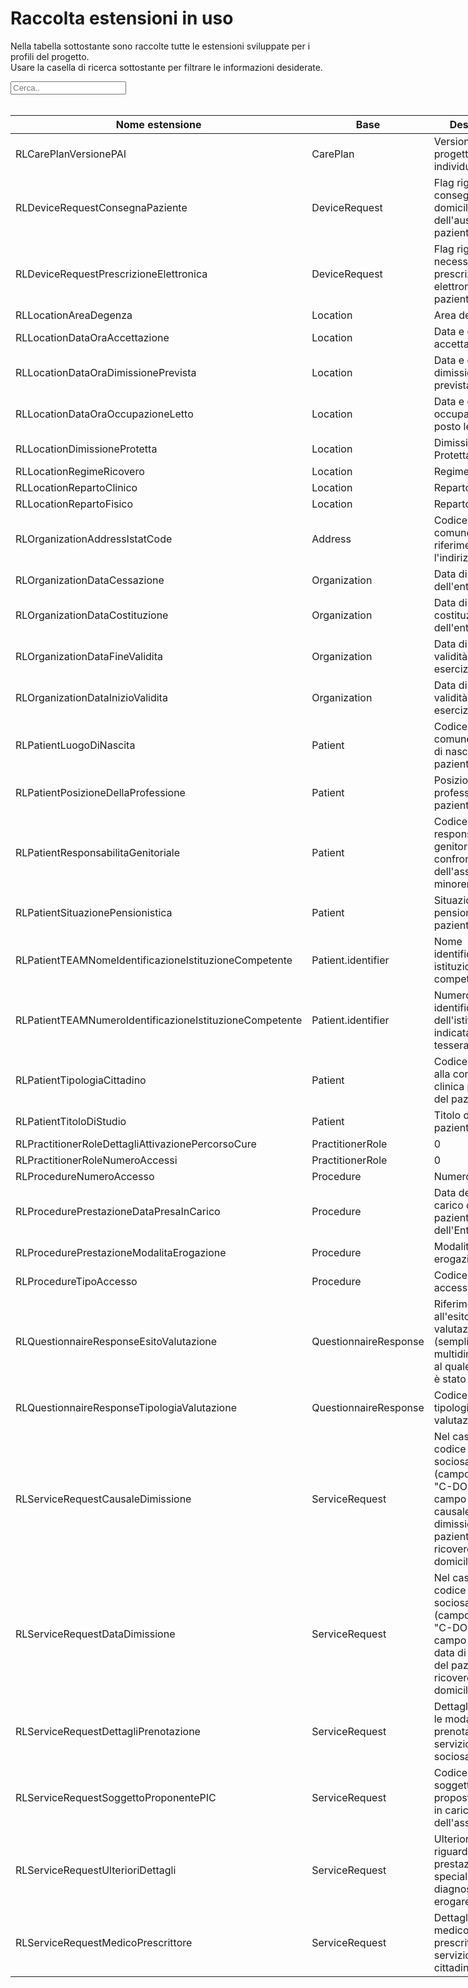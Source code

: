 <html>
  <head>
    <script src="https://ajax.googleapis.com/ajax/libs/jquery/3.6.0/jquery.min.js"></script>
    <script>
      $(document).ready(function () {
        $("#myInput").on("keyup", function () {
          var value = $(this).val().toLowerCase();
          $("#myTable tr").filter(function () {
            $(this).toggle($(this).text().toLowerCase().indexOf(value) > -1);
          });
        });
      });
    </script>
  </head>
  <body>
    <h1>Raccolta estensioni in uso</h1>
    <div>
      <p>
        Nella tabella sottostante sono raccolte tutte le estensioni sviluppate
        per i profili del progetto.
        <br />
        Usare la casella di ricerca sottostante per filtrare le informazioni
        desiderate.
      </p>
      <input id="myInput" type="text" placeholder="Cerca.." />
    </div>
    <br />
    <table style="width: fit-content">
      <thead>
        <tr>
          <th>Nome estensione</th>
          <th>Base</th>
          <th>Descrizione</th>
          <th>Link simplifier</th>
        </tr>
      </thead>
      <tbody id="myTable">
        <tr>
          <td>RLCarePlanVersionePAI</td>
          <td>CarePlan</td>
          <td>Versione del progetto individuale</td>
          <td>
            {{link:https://fhir.siss.regione.lombardia.it/StructureDefinition/RLCarePlanVersionePAI}}
          </td>
        </tr>
        <tr>
          <td>RLDeviceRequestConsegnaPaziente</td>
          <td>DeviceRequest</td>
          <td>Flag riguardo la consegna a domicilio dell'ausilio al paziente</td>
          <td>
            {{link:https://fhir.siss.regione.lombardia.it/StructureDefinition/RLDeviceRequestConsegnaPaziente}}
          </td>
        </tr>
        <tr>
          <td>RLDeviceRequestPrescrizioneElettronica</td>
          <td>DeviceRequest</td>
          <td>
            Flag riguardo la necessità di una prescrizione elettronica
            per il paziente
          </td>
          <td>
            {{link:https://fhir.siss.regione.lombardia.it/StructureDefinition/RLDeviceRequestPrescrizioneElettronica}}
          </td>
        </tr>
        <tr>
          <td>RLLocationAreaDegenza</td>
          <td>Location</td>
          <td>Area degenza</td>
          <td>
            {{link:https://fhir.siss.regione.lombardia.it/StructureDefinition/RLLocationAreaDegenza}}
          </td>
        </tr>
        <tr>
          <td>RLLocationDataOraAccettazione</td>
          <td>Location</td>
          <td>Data e ora di accettazione</td>
          <td>
            {{link:https://fhir.siss.regione.lombardia.it/StructureDefinition/RLLocationDataOraAccettazione}}
          </td>
        </tr>
        <tr>
          <td>RLLocationDataOraDimissionePrevista</td>
          <td>Location</td>
          <td>Data e ora di dimissione prevista</td>
          <td>
            {{link:https://fhir.siss.regione.lombardia.it/StructureDefinition/RLLocationDataOraDimissionePrevista}}
          </td>
        </tr>
        <tr>
          <td>RLLocationDataOraOccupazioneLetto</td>
          <td>Location</td>
          <td>Data e ora di occupazione posto letto</td>
          <td>
            {{link:https://fhir.siss.regione.lombardia.it/StructureDefinition/RLLocationDataOraOccupazioneLetto}}
          </td>
        </tr>
        <tr>
          <td>RLLocationDimissioneProtetta</td>
          <td>Location</td>
          <td>Dimissione Protetta</td>
          <td>
            {{link:https://fhir.siss.regione.lombardia.it/StructureDefinition/RLLocationDimissioneProtetta}}
          </td>
        </tr>
        <tr>
          <td>RLLocationRegimeRicovero</td>
          <td>Location</td>
          <td>Regime ricovero</td>
          <td>
            {{link:https://fhir.siss.regione.lombardia.it/StructureDefinition/RLLocationRegimeRicovero}}
          </td>
        </tr>
        <tr>
          <td>RLLocationRepartoClinico</td>
          <td>Location</td>
          <td>Reparto clinico</td>
          <td>
            {{link:https://fhir.siss.regione.lombardia.it/StructureDefinition/RLLocationRepartoClinico}}
          </td>
        </tr>
        <tr>
          <td>RLLocationRepartoFisico</td>
          <td>Location</td>
          <td>Reparto Fisico</td>
          <td>
            {{link:https://fhir.siss.regione.lombardia.it/StructureDefinition/RLLocationRepartoFisico}}
          </td>
        </tr>
        <tr>
          <td>RLOrganizationAddressIstatCode</td>
          <td>Address</td>
          <td>Codice ISTAT del comune a cui fa riferimento l'indirizzo</td>
          <td>
            {{link:https://fhir.siss.regione.lombardia.it/StructureDefinition/RLOrganizationAddressIstatCode}}
          </td>
        </tr>
        <tr>
          <td>RLOrganizationDataCessazione</td>
          <td>Organization</td>
          <td>Data di cessazione dell'ente</td>
          <td>
            {{link:https://fhir.siss.regione.lombardia.it/StructureDefinition/RLOrganizationDataCessazione}}
          </td>
        </tr>
        <tr>
          <td>RLOrganizationDataCostituzione</td>
          <td>Organization</td>
          <td>Data di costituzione dell'ente</td>
          <td>
            {{link:https://fhir.siss.regione.lombardia.it/StructureDefinition/RLOrganizationDataCostituzione}}
          </td>
        </tr>
        <tr>
          <td>RLOrganizationDataFineValidita</td>
          <td>Organization</td>
          <td>Data di fine della validità di esercizio dell'ente</td>
          <td>
            {{link:https://fhir.siss.regione.lombardia.it/StructureDefinition/RLOrganizationDataFineValidita}}
          </td>
        </tr>
        <tr>
          <td>RLOrganizationDataInizioValidita</td>
          <td>Organization</td>
          <td>Data di inizio della validità di esercizio dell'ente</td>
          <td>
            {{link:https://fhir.siss.regione.lombardia.it/StructureDefinition/RLOrganizationDataInizioValidita}}
          </td>
        </tr>
        <tr>
          <td>RLPatientLuogoDiNascita</td>
          <td>Patient</td>
          <td>Codice ISTAT del comune/nazione di nascita del paziente</td>
          <td>
            {{link:https://fhir.siss.regione.lombardia.it/StructureDefinition/RLPatientLuogoDiNascita}}
          </td>
        </tr>
        <tr>
          <td>RLPatientPosizioneDellaProfessione</td>
          <td>Patient</td>
          <td>Posizione della professione del paziente</td>
          <td>
            {{link:https://fhir.siss.regione.lombardia.it/StructureDefinition/RLPatientPosizioneDellaProfessione}}
          </td>
        </tr>
        <tr>
          <td>RLPatientResponsabilitaGenitoriale</td>
          <td>Patient</td>
          <td>
            Codice della responsabilità genitoriale nei
            confronti dell'assistito se minorenne
          </td>
          <td>
            {{link:https://fhir.siss.regione.lombardia.it/StructureDefinition/RLPatientResponsabilitaGenitoriale}}
          </td>
        </tr>
        <tr>
          <td>RLPatientSituazionePensionistica</td>
          <td>Patient</td>
          <td>Situazione pensionistica del paziente</td>
          <td>
            {{link:https://fhir.siss.regione.lombardia.it/StructureDefinition/RLPatientSituazionePensionistica}}
          </td>
        </tr>
        <tr>
          <td>RLPatientTEAMNomeIdentificazioneIstituzioneCompetente</td>
          <td>Patient.identifier</td>
          <td>Nome identificazione istituzione competente</td>
          <td>
            {{link:https://fhir.siss.regione.lombardia.it/StructureDefinition/RLPatientTEAMNomeIdentificazioneIstituzioneCompetente}}
          </td>
        </tr>
        <tr>
          <td>RLPatientTEAMNumeroIdentificazioneIstituzioneCompetente</td>
          <td>Patient.identifier</td>
          <td>
            Numero di identificazione dell'istituzione indicata
            sulla tessera TEAM
          </td>
          <td>
            {{link:https://fhir.siss.regione.lombardia.it/StructureDefinition/RLPatientTEAMNumeroIdentificazioneIstituzioneCompetente}}
          </td>
        </tr>
        <tr>
          <td>RLPatientTipologiaCittadino</td>
          <td>Patient</td>
          <td>
            Codice relativo alla condizione clinica prevalente
            del paziente
          </td>
          <td>
            {{link:https://fhir.siss.regione.lombardia.it/StructureDefinition/RLPatientTipologiaCittadino}}
          </td>
        </tr>
        <tr>
          <td>RLPatientTitoloDiStudio</td>
          <td>Patient</td>
          <td>Titolo di studio del paziente</td>
          <td>
            {{link:https://fhir.siss.regione.lombardia.it/StructureDefinition/RLPatientTitoloDiStudio}}
          </td>
        </tr>
        <tr>
          <td>RLPractitionerRoleDettagliAttivazionePercorsoCure</td>
          <td>PractitionerRole</td>
          <td>0</td>
          <td>
            {{link:https://fhir.siss.regione.lombardia.it/StructureDefinition/RLPractitionerRoleDettagliAttivazionePercorsoCure}}
          </td>
        </tr>
        <tr>
          <td>RLPractitionerRoleNumeroAccessi</td>
          <td>PractitionerRole</td>
          <td>0</td>
          <td>
            {{link:https://fhir.siss.regione.lombardia.it/StructureDefinition/RLPractitionerRoleNumeroAccessi}}
          </td>
        </tr>
        <tr>
          <td>RLProcedureNumeroAccesso</td>
          <td>Procedure</td>
          <td>Numero accesso</td>
          <td>
            {{link:https://fhir.siss.regione.lombardia.it/StructureDefinition/RLProcedureNumeroAccesso}}
          </td>
        </tr>
        <tr>
          <td>RLProcedurePrestazioneDataPresaInCarico</td>
          <td>Procedure</td>
          <td>
            Data della presa in carico del paziente da parte
            dell'Ente Erogatore
          </td>
          <td>
            {{link:https://fhir.siss.regione.lombardia.it/StructureDefinition/RLProcedureDataPresaInCarico}}
          </td>
        </tr>
        <tr>
          <td>RLProcedurePrestazioneModalitaErogazione</td>
          <td>Procedure</td>
          <td>Modalità di erogazione</td>
          <td>
            {{link:https://fhir.siss.regione.lombardia.it/StructureDefinition/RLProcedureModalitaErogazione}}
          </td>
        </tr>
        <tr>
          <td>RLProcedureTipoAccesso</td>
          <td>Procedure</td>
          <td>Codice del tipo di accesso</td>
          <td>
            {{link:https://fhir.siss.regione.lombardia.it/StructureDefinition/RLProcedureTipoAccesso}}
          </td>
        </tr>
        <tr>
          <td>RLQuestionnaireResponseEsitoValutazione</td>
          <td>QuestionnaireResponse</td>
          <td>
            Riferimento all'esito della valutazione (semplice
            o multidimensionale) al quale il paziente è stato
            sottoposto
          </td>
          <td>
            {{link:https://fhir.siss.regione.lombardia.it/StructureDefinition/RLQuestionnaireResponseEsitoValutazione}}
          </td>
        </tr>
        <tr>
          <td>RLQuestionnaireResponseTipologiaValutazione</td>
          <td>QuestionnaireResponse</td>
          <td>Codice della tipologia di valutazione</td>
          <td>
            {{link:https://fhir.siss.regione.lombardia.it/StructureDefinition/RLQuestionnaireResponseTipologiaValutazione}}
          </td>
        </tr>
        <tr>
          <td>RLServiceRequestCausaleDimissione</td>
          <td>ServiceRequest</td>
          <td>
            Nel caso in cui il codice del servizio sociosanitario
            (campo code) sia "C-DOM" questo campo contiene la
            causale di dimissione del paziente dal ricovero
            domiciliare
          </td>
          <td>
            {{link:https://fhir.siss.regione.lombardia.it/StructureDefinition/RLServiceRequestCausaleDimissione}}
          </td>
        </tr>
        <tr>
          <td>RLServiceRequestDataDimissione</td>
          <td>ServiceRequest</td>
          <td>
            Nel caso in cui il codice del servizio sociosanitario
            (campo code) sia "C-DOM" questo campo contiene la data
            di dimissione del paziente dal ricovero domiciliare
          </td>
          <td>
            {{link:https://fhir.siss.regione.lombardia.it/StructureDefinition/RLServiceRequestDataDimissione}}
          </td>
        </tr>
        <tr>
          <td>RLServiceRequestDettagliPrenotazione</td>
          <td>ServiceRequest</td>
          <td>
            Dettagli riguardo le modalità di prenotazione del
            servizio sociosanitario
          </td>
          <td>
            {{link:https://fhir.siss.regione.lombardia.it/StructureDefinition/RLServiceRequestDettagliPrenotazione}}
          </td>
        </tr>
        <tr>
          <td>RLServiceRequestSoggettoProponentePIC</td>
          <td>ServiceRequest</td>
          <td>
            Codice del soggetto che ha proposto la presa in
            carico dell'assistito
          </td>
          <td>
            {{link:https://fhir.siss.regione.lombardia.it/StructureDefinition/RLServiceRequestSoggettoProponentePIC}}
          </td>
        </tr>
        <tr>
          <td>RLServiceRequestUlterioriDettagli</td>
          <td>ServiceRequest</td>
          <td>
            Ulteriori dettagli riguardo la prestazione specialistica
            e/o diagnostica da erogare
          </td>
          <td>
            {{link:https://fhir.siss.regione.lombardia.it/StructureDefinition/RLServiceRequestUlterioriDettagli}}
          </td>
        </tr>
        <tr>
          <td>RLServiceRequestMedicoPrescrittore</td>
          <td>ServiceRequest</td>
          <td>
            Dettagli sul medico che ha prescritto il servizio al cittadino
          </td>
          <td>
            {{link:https://fhir.siss.regione.lombardia.it/StructureDefinition/RLServiceRequestMedicoPrescrittore}}
          </td>
        </tr>
      </tbody>
    </table>
  </body>
</html>
